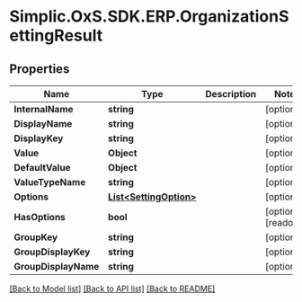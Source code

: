 # Simplic.OxS.SDK.ERP.OrganizationSettingResult

## Properties

Name | Type | Description | Notes
------------ | ------------- | ------------- | -------------
**InternalName** | **string** |  | [optional] 
**DisplayName** | **string** |  | [optional] 
**DisplayKey** | **string** |  | [optional] 
**Value** | **Object** |  | [optional] 
**DefaultValue** | **Object** |  | [optional] 
**ValueTypeName** | **string** |  | [optional] 
**Options** | [**List&lt;SettingOption&gt;**](SettingOption.md) |  | [optional] 
**HasOptions** | **bool** |  | [optional] [readonly] 
**GroupKey** | **string** |  | [optional] 
**GroupDisplayKey** | **string** |  | [optional] 
**GroupDisplayName** | **string** |  | [optional] 

[[Back to Model list]](../README.md#documentation-for-models) [[Back to API list]](../README.md#documentation-for-api-endpoints) [[Back to README]](../README.md)

